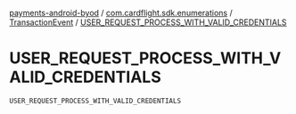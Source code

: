 [payments-android-byod](../../index.md) / [com.cardflight.sdk.enumerations](../index.md) / [TransactionEvent](index.md) / [USER_REQUEST_PROCESS_WITH_VALID_CREDENTIALS](./-u-s-e-r_-r-e-q-u-e-s-t_-p-r-o-c-e-s-s_-w-i-t-h_-v-a-l-i-d_-c-r-e-d-e-n-t-i-a-l-s.md)

# USER_REQUEST_PROCESS_WITH_VALID_CREDENTIALS

`USER_REQUEST_PROCESS_WITH_VALID_CREDENTIALS`